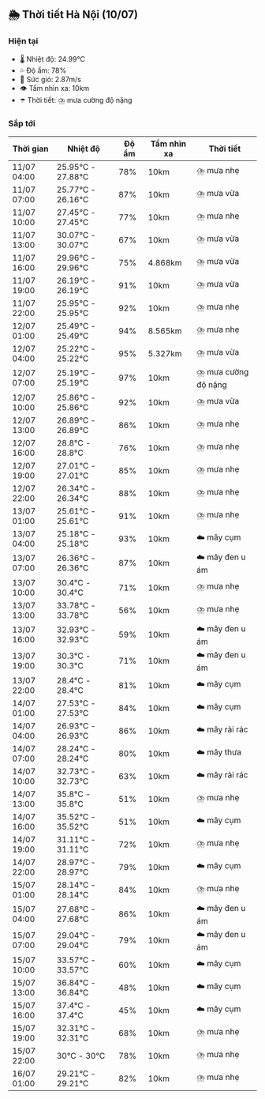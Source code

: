 ## 🌦️ Thời tiết Hà Nội (10/07)

### Hiện tại

- 🌡️ Nhiệt độ: 24.99℃
- 💦 Độ ẩm: 78%
- 💨 Sức gió: 2.87m/s
- 👁️ Tầm nhìn xa: 10km
- ☂️ Thời tiết: ⛈️ mưa cường độ nặng

### Sắp tới

| Thời gian | Nhiệt độ | Độ ẩm | Tầm nhìn xa | Thời tiết |
| --- | --- | --- | --- | --- |
| 11/07 04:00 | 25.95℃ - 27.88℃ | 78% | 10km | ⛈️ mưa nhẹ |
| 11/07 07:00 | 25.77℃ - 26.16℃ | 87% | 10km | ⛈️ mưa vừa |
| 11/07 10:00 | 27.45℃ - 27.45℃ | 77% | 10km | ⛈️ mưa nhẹ |
| 11/07 13:00 | 30.07℃ - 30.07℃ | 67% | 10km | ⛈️ mưa vừa |
| 11/07 16:00 | 29.96℃ - 29.96℃ | 75% | 4.868km | ⛈️ mưa vừa |
| 11/07 19:00 | 26.19℃ - 26.19℃ | 91% | 10km | ⛈️ mưa vừa |
| 11/07 22:00 | 25.95℃ - 25.95℃ | 92% | 10km | ⛈️ mưa nhẹ |
| 12/07 01:00 | 25.49℃ - 25.49℃ | 94% | 8.565km | ⛈️ mưa nhẹ |
| 12/07 04:00 | 25.22℃ - 25.22℃ | 95% | 5.327km | ⛈️ mưa vừa |
| 12/07 07:00 | 25.19℃ - 25.19℃ | 97% | 10km | ⛈️ mưa cường độ nặng |
| 12/07 10:00 | 25.86℃ - 25.86℃ | 92% | 10km | ⛈️ mưa vừa |
| 12/07 13:00 | 26.89℃ - 26.89℃ | 86% | 10km | ⛈️ mưa nhẹ |
| 12/07 16:00 | 28.8℃ - 28.8℃ | 76% | 10km | ⛈️ mưa nhẹ |
| 12/07 19:00 | 27.01℃ - 27.01℃ | 85% | 10km | ⛈️ mưa nhẹ |
| 12/07 22:00 | 26.34℃ - 26.34℃ | 88% | 10km | ⛈️ mưa nhẹ |
| 13/07 01:00 | 25.61℃ - 25.61℃ | 91% | 10km | ⛈️ mưa nhẹ |
| 13/07 04:00 | 25.18℃ - 25.18℃ | 93% | 10km | ☁️ mây cụm |
| 13/07 07:00 | 26.36℃ - 26.36℃ | 87% | 10km | ☁️ mây đen u ám |
| 13/07 10:00 | 30.4℃ - 30.4℃ | 71% | 10km | ⛈️ mưa nhẹ |
| 13/07 13:00 | 33.78℃ - 33.78℃ | 56% | 10km | ⛈️ mưa nhẹ |
| 13/07 16:00 | 32.93℃ - 32.93℃ | 59% | 10km | ☁️ mây đen u ám |
| 13/07 19:00 | 30.3℃ - 30.3℃ | 71% | 10km | ☁️ mây đen u ám |
| 13/07 22:00 | 28.4℃ - 28.4℃ | 81% | 10km | ☁️ mây cụm |
| 14/07 01:00 | 27.53℃ - 27.53℃ | 84% | 10km | ☁️ mây cụm |
| 14/07 04:00 | 26.93℃ - 26.93℃ | 86% | 10km | ☁️ mây rải rác |
| 14/07 07:00 | 28.24℃ - 28.24℃ | 80% | 10km | ☁️ mây thưa |
| 14/07 10:00 | 32.73℃ - 32.73℃ | 63% | 10km | ☁️ mây rải rác |
| 14/07 13:00 | 35.8℃ - 35.8℃ | 51% | 10km | ⛈️ mưa nhẹ |
| 14/07 16:00 | 35.52℃ - 35.52℃ | 51% | 10km | ☁️ mây cụm |
| 14/07 19:00 | 31.11℃ - 31.11℃ | 72% | 10km | ⛈️ mưa nhẹ |
| 14/07 22:00 | 28.97℃ - 28.97℃ | 79% | 10km | ☁️ mây cụm |
| 15/07 01:00 | 28.14℃ - 28.14℃ | 84% | 10km | ⛈️ mưa nhẹ |
| 15/07 04:00 | 27.68℃ - 27.68℃ | 86% | 10km | ☁️ mây đen u ám |
| 15/07 07:00 | 29.04℃ - 29.04℃ | 79% | 10km | ☁️ mây đen u ám |
| 15/07 10:00 | 33.57℃ - 33.57℃ | 60% | 10km | ☁️ mây cụm |
| 15/07 13:00 | 36.84℃ - 36.84℃ | 48% | 10km | ☁️ mây cụm |
| 15/07 16:00 | 37.4℃ - 37.4℃ | 45% | 10km | ☁️ mây cụm |
| 15/07 19:00 | 32.31℃ - 32.31℃ | 68% | 10km | ⛈️ mưa nhẹ |
| 15/07 22:00 | 30℃ - 30℃ | 78% | 10km | ⛈️ mưa nhẹ |
| 16/07 01:00 | 29.21℃ - 29.21℃ | 82% | 10km | ⛈️ mưa nhẹ |
